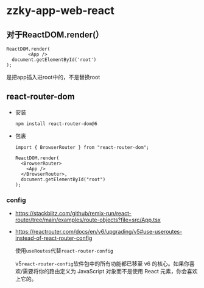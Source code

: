 # zzky-app-web-react

## 对于ReactDOM.render(）

```
ReactDOM.render(
        <App />
  document.getElementById('root')
);
```

是把app插入进root中的，不是替换root

## react-router-dom

+ 安装

  ```
  npm install react-router-dom@6
  ```

+ 包裹

  ```
  import { BrowserRouter } from "react-router-dom";
  
  ReactDOM.render(
    <BrowserRouter>
      <App />
    </BrowserRouter>,
    document.getElementById("root")
  );
  ```

### config

+ https://stackblitz.com/github/remix-run/react-router/tree/main/examples/route-objects?file=src/App.tsx

+ https://reactrouter.com/docs/en/v6/upgrading/v5#use-useroutes-instead-of-react-router-config

   使用`useRoutes`代替`react-router-config`

  v5`react-router-config`软件包中的所有功能都已移至 v6 的核心。如果你喜欢/需要将你的路由定义为 JavaScript 对象而不是使用 React 元素，你会喜欢上它的。

